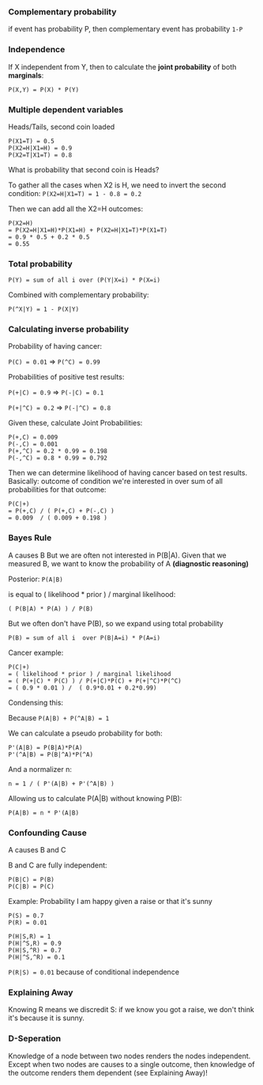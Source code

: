 ### Complementary probability 

if event has probability P, then complementary event has probability `1-P`

### Independence

If X independent from Y, then to calculate the **joint probability**  of both **marginals**:

`P(X,Y) = P(X) * P(Y)`

### Multiple dependent variables

Heads/Tails, second coin loaded

```
P(X1=T) = 0.5
P(X2=H|X1=H) = 0.9
P(X2=T|X1=T) = 0.8
```
What is probability that second coin is Heads?

To gather all the cases when X2 is H, we need to invert the second condition: `P(X2=H|X1=T) = 1 - 0.8 = 0.2`

Then we can add all the X2=H outcomes:
```
P(X2=H) 
= P(X2=H|X1=H)*P(X1=H) + P(X2=H|X1=T)*P(X1=T)
= 0.9 * 0.5 + 0.2 * 0.5
= 0.55

```

### Total probability

`P(Y) = sum of all i over (P(Y|X=i) * P(X=i)`

Combined with complementary probability:

`P(^X|Y) = 1 - P(X|Y)`


### Calculating inverse probability

Probability of having cancer:

`P(C) = 0.01` => `P(^C) = 0.99`

Probabilities of positive test results:

`P(+|C) = 0.9` => `P(-|C) = 0.1`

`P(+|^C) = 0.2` => `P(-|^C) = 0.8`

Given these, calculate Joint Probabilities:

```
P(+,C) = 0.009
P(-,C) = 0.001
P(+,^C) = 0.2 * 0.99 = 0.198
P(-,^C) = 0.8 * 0.99 = 0.792 
```

Then we can determine likelihood of having cancer based on test results. Basically: outcome of condition we're interested in over sum of all probabilities for that outcome:

```
P(C|+) 
= P(+,C) / ( P(+,C) + P(-,C) ) 
= 0.009  / ( 0.009 + 0.198 )
```


### Bayes Rule

A causes B
But we are often not interested in P(B|A).
Given that we measured B, we want to know the probability of A **(diagnostic reasoning)**

Posterior: `P(A|B)`

is equal to ( likelihood * prior ) / marginal likelihood:

```
( P(B|A) * P(A) ) / P(B)
```

But we often don't have P(B), so we expand using total probability

```
P(B) = sum of all i  over P(B|A=i) * P(A=i)
```

Cancer example:

```
P(C|+) 
= ( likelihood * prior ) / marginal likelihood
= ( P(+|C) * P(C) ) / P(+|C)*P(C) + P(+|^C)*P(^C)
= ( 0.9 * 0.01 ) /  ( 0.9*0.01 + 0.2*0.99)
```

Condensing this:

Because `P(A|B) + P(^A|B) = 1`

We can calculate a pseudo probability for both:

```
P'(A|B) = P(B|A)*P(A)
P'(^A|B) = P(B|^A)*P(^A)
```
And a normalizer n:

` n = 1 / ( P'(A|B) + P'(^A|B) ) `

Allowing us to calculate P(A|B) without knowing P(B):

`P(A|B) = n * P'(A|B)`


### Confounding Cause

A causes B and C

B and C are fully independent:

```
P(B|C) = P(B)
P(C|B) = P(C)
```


Example: Probability I am happy given a raise or that it's sunny

```
P(S) = 0.7
P(R) = 0.01
```

```
P(H|S,R) = 1
P(H|^S,R) = 0.9
P(H|S,^R) = 0.7
P(H|^S,^R) = 0.1
```

`P(R|S) = 0.01`  because of conditional independence


### Explaining Away

Knowing R means we discredit S: if we know you got a raise, we don't think it's because it is sunny.

### D-Seperation

Knowledge of a node between two nodes renders the nodes independent.
Except when two nodes are causes to a single outcome, then knowledge of the outcome renders them dependent (see Explaining Away)!

